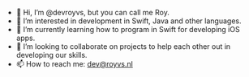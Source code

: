- 👋 Hi, I’m @devroyvs, but you can call me Roy.
- 👀 I’m interested in development in Swift, Java and other languages.
- 🌱 I’m currently learning how to program in Swift for developing iOS apps.
- 💞️ I’m looking to collaborate on projects to help each other out in developing our skills.
- 📫 How to reach me: dev@royvs.nl
